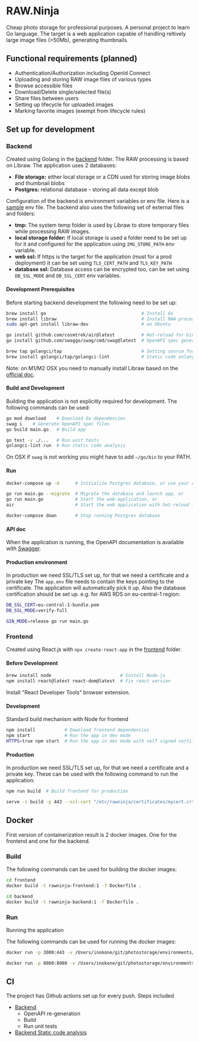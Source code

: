 # RAW.Ninja

Cheap photo storage for professional purposes. A personal project to learn Go language.
The target is a web application capable of handling reltively large image files (>50Mb), generating thumbnails.

## Functional requirements (planned)

- Authentication/Authorization including OpenId Connect
- Uploading and storing RAW image files of various types
- Browse accessible files
- Download/Delete single/selected file(s)
- Share files between users
- Setting up lifecycle for uploaded images
- Marking favorite images (exempt from lifecycle rules)

## Set up for development

### Backend

Created using Golang in the [backend](/backend) folder. The RAW processing is based on Libraw. The application uses 2 databases:

- **File storage:** either local storage or a CDN used for storing image blobs and thumbnail blobs
- **Postgres:** relational database - storing all data except blob

Configuration of the backend is environment variables or env file. Here is a [sample](/environments/local.env) env file.
The backend also uses the following set of external files and folders:

- **tmp:** The system temp folder is used by Libraw to store temporary files while processing RAW images.
- **local storage folder:** If local storage is used a folder need to be set up for it and configured for the application using `IMG_STORE_PATH` env variable.
- **web ssl:** If https is the target for the application (must for a prod deployment) it can be set using `TLS_CERT_PATH` and `TLS_KEY_PATH`
- **database ssl:** Database access can be encrypted too, can be set using `DB_SSL_MODE` and `DB_SSL_CERT` env variables.

#### Development Prerequisites

Before starting backend development the following need to be set up:

``` sh
brew install go                                    # Install Go
brew install libraw                                # Install RAW processing library on OSX, or
sudo apt-get install libraw-dev                    # on Ubuntu

go install github.com/cosmtrek/air@latest          # Hot-reload for Gin server
go install github.com/swaggo/swag/cmd/swag@latest  # OpenAPI spec generator

brew tap golangci/tap                              # Setting source for brew, then
brew install golangci/tap/golangci-lint            # Static code anlanysis for Go
```

Note: on M1/M2 OSX you need to manually install Libraw based on the [official doc](https://www.libraw.org/docs/Install-LibRaw-eng.html).

#### Build and Development

Building the application is not explicitly required for development. The following commands can be used:

``` sh
go mod download    # Download Go dependencies
swag i    # Generate OpenAPI spec files
go build main.go   # Build app

go test -v ./...   # Run unit tests
golangci-lint run  # Run static code analysis
```

On OSX if `swag` is not working you might have to add `~/go/bin` to your PATH.

#### Run

``` sh
docker-compose up -d      # Initialize Postgres database, or use your own

go run main.go --migrate  # Migrate the database and launch app, or
go run main.go            # Start the web-application, or
air                       # Start the web application with hot-reload for development

docker-compose down       # Stop running Postgres database 
```

#### API doc

When the application is running, the OpenAPI documentation is available with [Swagger](http://localhost:8080/swagger/doc.json).

#### Production environment

In production we need SSL/TLS set up, for that we need a certificate and a private key
The `app.env` file needs to contain the keys pointing to the certificate. The application will automatically pick it up.
Also the database certification should be set up. e.g. for AWS RDS on eu-central-1 region:

``` sh
DB_SSL_CERT=eu-central-1-bundle.pem 
DB_SSL_MODE=verify-full
```

``` sh
GIN_MODE=release go run main.go
```

### Frontend

Created using React.js with `npx create-react-app` in the [frontend](/frontend) folder.

#### Before Development

``` sh
brew install node                          # Install Node.js
npm install react@latest react-dom@latest  # Fix react version 
```

Install "React Developer Tools" browser extension.

#### Development

Standard build mechanism with Node for frontend

``` sh
npm install           # Download frontend dependencies 
npm start             # Run the app in dev mode
HTTPS=true npm start  # Run the app in dev mode with self signed certification over https
```

#### Production

In production we need SSL/TLS set up, for that we need a certificate and a private key. These can be used with the following command to run the application:

``` sh
npm run build  # Build frontend for production

serve -s build -p 443 --ssl-cert "/etc/rawninja/certificates/mycert.crt" --ssl-key "/etc/rawninja/certificates/mykey.key"
```

## Docker

First version of containerization result is 2 docker images. One for the frontend and one for the backend.

### Build

The following commands can be used for building the docker images:

``` sh
cd frontend
docker build -t rawninja-frontend:1 -f Dockerfile . 

cd backend
docker build -t rawninja-backend:1 -f Dockerfile . 
```

### Run

Running the application

The following commands can be used for running the docker images:

``` sh
docker run -p 3000:443 -v /Users/inokone/git/photostorage/environments/local/certificates:/etc/rawninja/certificates rawninja-frontend

docker run -p 8080:8080 -v /Users/inokone/git/photostorage/environments/local:/etc/rawninja --mount type=tmpfs,destination=/tmp/photos,tmpfs-size=4096 rawninja-backend
```

## CI

The project has Github actions set up for every push.
Steps included

- [Backend](.github/workflows/build.yaml)
  - OpenAPI re-generation
  - Build
  - Run unit tests
- [Backend Static code analysis](.github/workflows/golangci-lint.yml)
